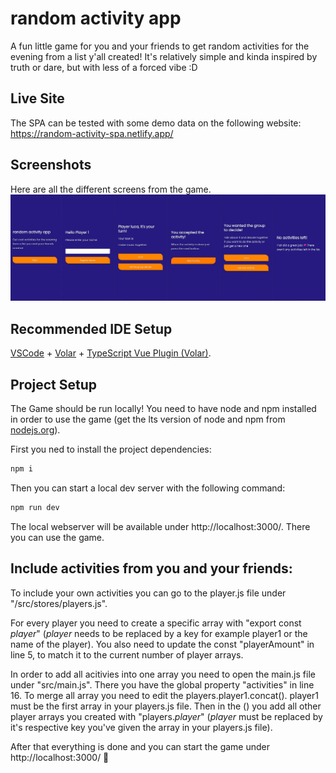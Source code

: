 # random activity app

A fun little game for you and your friends to get random activities for the evening from a list y'all created! It's relatively simple and kinda inspired by truth or dare, but with less of a forced vibe :D

## Live Site
The SPA can be tested with some demo data on the following website: https://random-activity-spa.netlify.app/

## Screenshots
Here are all the different screens from the game.
![](./screenshot.jpg)

## Recommended IDE Setup

[VSCode](https://code.visualstudio.com/) + [Volar](https://marketplace.visualstudio.com/items?itemName=johnsoncodehk.volar) + [TypeScript Vue Plugin (Volar)](https://marketplace.visualstudio.com/items?itemName=johnsoncodehk.vscode-typescript-vue-plugin).

## Project Setup
The Game should be run locally! You need to have node and npm installed in order to use the game (get the lts version of node and npm from [nodejs.org](https://nodejs.org/en/)).

First you ned to install the project dependencies:

```sh
npm i
```

Then you can start a local dev server with the following command:

```sh
npm run dev
```

The local webserver will be available under http://localhost:3000/. There you can use the game.

## Include activities from you and your friends:
To include your own activities you can go to the player.js file under "/src/stores/players.js".

For every player you need to create a specific array with "export const _player_" (_player_ needs to be replaced by a key for example player1 or the name of the player). You also need to update the const "playerAmount" in line 5, to match it to the current number of player arrays.

In order to add all acitivies into one array you need to open the main.js file under "src/main.js". There you have the global property "activities" in line 16. To merge all array you need to edit the players.player1.concat(). player1 must be the first array in your players.js file. Then in the () you add all other player arrays you created with "players._player_" (_player_ must be replaced by it's respective key you've given the array in your players.js file).

After that everything is done and you can start the game under http://localhost:3000/ &#128578;
